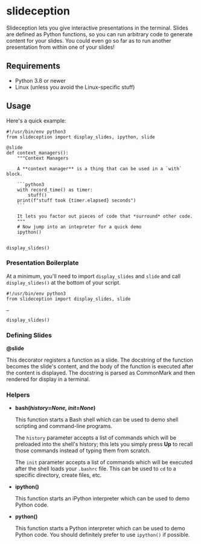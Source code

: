 # slideception

Slideception lets you give interactive presentations in the terminal. Slides are
defined as Python functions, so you can run arbitrary code to generate content
for your slides. You could even go so far as to run another presentation from
within one of your slides!

## Requirements

* Python 3.8 or newer
* Linux (unless you avoid the Linux-specific stuff)

## Usage

Here's a quick example:

```python3
#!/usr/bin/env python3
from slideception import display_slides, ipython, slide

@slide
def context_managers():
    """Context Managers

    A **context manager** is a thing that can be used in a `with` block.

    ```python3
    with record_time() as timer:
        stuff()
    print(f"stuff took {timer.elapsed} seconds")
    ```

    It lets you factor out pieces of code that *surround* other code.
    """
    # Now jump into an intepreter for a quick demo
    ipython()


display_slides()
```

### Presentation Boilerplate

At a minimum, you'll need to import `display_slides` and `slide` and call
`display_slides()` at the bottom of your script.

```python3
#!/usr/bin/env python3
from slideception import display_slides, slide

…

display_slides()
```

### Defining Slides

**@slide**

This decorator registers a function as a slide. The docstring of the function
becomes the slide's content, and the body of the function is executed after the
content is displayed. The docstring is parsed as CommonMark and then rendered
for display in a terminal.

### Helpers

*   **bash(*history=None, init=None*)**

    This function starts a Bash shell which can be used to demo shell scripting
    and command-line programs.

    The `history` parameter accepts a list of commands which will be preloaded
    into the shell's history; this lets you simply press **Up** to recall those
    commands instead of typing them from scratch.

    The `init` parameter accepts a list of commands which will be executed
    after the shell loads your `.bashrc` file. This can be used to `cd` to a
    specific directory, create files, etc.

*   **ipython()**

    This function starts an iPython interpreter which can be used to demo Python
    code.

*   **python()**

    This function starts a Python interpreter which can be used to demo Python
    code. You should definitely prefer to use `ipython()` if possible.
